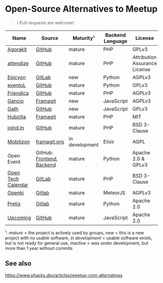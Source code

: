 # Open-Source Alternatives to Meetup

> :information_source: Pull-requests are welcome!

| Name                                                           | Source                                                                                                                        | Maturity¹      | Backend Language | License                       |
| -------------------------------------------------------------- | ----------------------------------------------------------------------------------------------------------------------------- | -------------- | ---------------- | ----------------------------- |
| [Agorakit](https://agorakit.org/)                              | [GitHub](https://github.com/philippejadin/agorakit)                                                                           | mature         | PHP              | GPLv3                         |
| [attendize](https://www.attendize.com/)                        | [GitHub](https://github.com/Attendize/Attendize)                                                                              | mature         | PHP              | Attribution Assurance License |
| [Epicyon](https://epicyon.net/)                                | [GitLab](https://gitlab.com/bashrc2/epicyon)                                                                                  | new            | Python           | AGPLv3                        |
| [eventoL](http://eventol.github.io/eventoL/)                   | [GitHub](https://github.com/eventoL/eventoL)                                                                                  | mature         | Python           | GPLv3                         |
| [Friendica](https://friendi.ca/)                               | [GitHub](https://github.com/friendica/friendica)                                                                              | mature         | PHP              | AGPLv3                        |
| [Gancio](https://gancio.org/)                                  | [Framagit](https://framagit.org/les/gancio)                                                                                   | new            | JavaScript       | AGPLv3                        |
| [Gath](https://gath.io/)                                       | [GitHub](https://github.com/lowercasename/gathio)                                                                             | new            | JavaScript       | GPLv3                         |
| [Hubzilla](https://zotlabs.org/page/hubzilla/hubzilla-project) | [Framagit](https://framagit.org/hubzilla/core)                                                                                | mature         | PHP              | MIT                           |
| [joind.in](https://joind.in/)                                  | [GitHub](https://github.com/joindin/joindin-web2)                                                                             | mature         | PHP              | BSD 3-Clause                  |
| [Mobilizon](https://joinmobilizon.org/en/)                     | [framagit.org](https://framagit.org/framasoft/mobilizon/)                                                                     | in development | Elixir           | AGPL                          |
| Open Event                                                     | GitHub: [Frontend](https://github.com/fossasia/open-event-frontend), [Backend](https://github.com/fossasia/open-event-server) | mature         | Python           | Apache 2.0 & GPLv3            |
| [Open Tech Calendar](https://opentechcalendar.co.uk/)          | [GitLab](https://gitlab.com/opentechcalendar)                                                                                 | mature         | PHP              | BSD 3-Clause                  |
| [Openki](https://openki.net/)                                  | [Gitlab](https://gitlab.com/Openki/Openki/)                                                                                   | mature         | MeteorJS         | AGPLv3                        |
| [Pretix](https://pretix.eu/)                                   | [Gitlab](https://github.com/pretix/pretix)                                                                                    | mature         | Python           | Apache 2.0                    |
| [Upcoming](https://upcoming.org/)                              | [GitHub](https://github.com/upcoming/upcoming-www)                                                                            | mature         | JavaScript       | Apache 2.0                    |

¹: _mature_ = the project is actively used by groups, _new_ = this is a new project with no usable software, _in development_ = usable software exists, but is not ready for general use, _inactive_ = was under development, but more than 1 year without commits

## See also

<https://www.phacks.dev/articles/meetup-com-alternatives>
